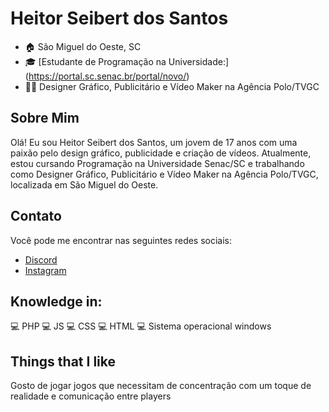 # Heitor Seibert dos Santos

- 🏠 São Miguel do Oeste, SC
- 🎓 [Estudante de Programação na Universidade:] (https://portal.sc.senac.br/portal/novo/)
- 👨‍💼 Designer Gráfico, Publicitário e Vídeo Maker na Agência Polo/TVGC

## Sobre Mim
Olá! Eu sou Heitor Seibert dos Santos, um jovem de 17 anos com uma paixão pelo design gráfico, publicidade e criação de vídeos. Atualmente, estou cursando Programação na Universidade Senac/SC e trabalhando como Designer Gráfico, Publicitário e Vídeo Maker na Agência Polo/TVGC, localizada em São Miguel do Oeste.

## Contato
Você pode me encontrar nas seguintes redes sociais:
- [Discord](https://discord.gg/2nEvgywQ)
- [Instagram](https://instagram.com/heitor_seibert?igshid=MzRlODBiNWFlZA==)

## Knowledge in:
💻 PHP
💻 JS
💻 CSS
💻 HTML
💻 Sistema operacional windows 

## Things that I like
Gosto de jogar jogos que necessitam de concentração com um toque de realidade e comunicação entre players 
